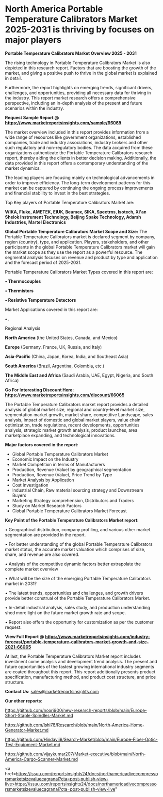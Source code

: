# North America Portable Temperature Calibrators Market 2025-2031 is thriving by focuses on major players

<Strong> Portable Temperature Calibrators Market Overview 2025 - 2031</strong>

The rising technology in Portable Temperature Calibrators Market is also depicted in this research report. Factors that are boosting the growth of the market, and giving a positive push to thrive in the global market is explained in detail.

Furthermore, the report highlights on emerging trends, significant drivers, challenges, and opportunities, providing all necessary data for thriving in the industry. This report market research offers a comprehensive perspective, including an in-depth analysis of the present and future scenarios within the industry.

<strong>Request Sample Report @ <a href=https://www.marketreportsinsights.com/sample/66065>https://www.marketreportsinsights.com/sample/66065</a></strong>

The market overview included in this report provides information from a wide range of resources like government organizations, established companies, trade and industry associations, industry brokers and other such regulatory and non-regulatory bodies. The data acquired from these organizations authenticate the Portable Temperature Calibrators research report, thereby aiding the clients in better decision making. Additionally, the data provided in this report offers a contemporary understanding of the market dynamics.

The leading players are focusing mainly on technological advancements in order to improve efficiency. The long-term development patterns for this market can be captured by continuing the ongoing process improvements and financial stability to invest in the best strategies.

Top Key players of Portable Temperature Calibrators Market are:

<strong>WIKA, Fluke, AMETEK, EIUK, Beamex, SIKA, Spectrns, Isotech, Xi&#39;an Shelok Instrument Technology, Beijing Spake Technology, Adarsh Industries, Martel Electronics</strong>

<strong><b>Global Portable Temperature Calibrators Market Scope and Size:</b></strong>
The Portable Temperature Calibrators market is declared segment by company, region (country), type, and application. Players, stakeholders, and other participants in the global Portable Temperature Calibrators market will gain the market scope as they use the report as a powerful resource. The segmental analysis focuses on revenue and product by type and application and the forecast period of 2025-2031.

Portable Temperature Calibrators Market Types covered in this report are:

<strong>• Thermocouples

• Thermistors

• Resistive Temperature Detectors</strong>

Market Applications covered in this report are:

<strong>• .</strong> 

Regional Analysis

<strong>North America</strong> (the United States, Canada, and Mexico)

<strong>Europe</strong> (Germany, France, UK, Russia, and Italy)

<strong>Asia-Pacific</strong> (China, Japan, Korea, India, and Southeast Asia)

<strong>South America</strong> (Brazil, Argentina, Colombia, etc.)

<strong>The Middle East and Africa</strong> (Saudi Arabia, UAE, Egypt, Nigeria, and South Africa)

<strong>Go For Interesting Discount Here: <a href=https://www.marketreportsinsights.com/discount/66065>https://www.marketreportsinsights.com/discount/66065</a></strong>

The Portable Temperature Calibrators market report provides a detailed analysis of global market size, regional and country-level market size, segmentation market growth, market share, competitive Landscape, sales analysis, impact of domestic and global market players, value chain optimization, trade regulations, recent developments, opportunities analysis, strategic market growth analysis, product launches, area marketplace expanding, and technological innovations.

<strong><b>Major factors covered in the report:</b></strong>
<ul>
  <li>Global Portable Temperature Calibrators Market </li>
  <li>Economic Impact on the Industry</li>
  <li>Market Competition in terms of Manufacturers</li>
  <li>Production, Revenue (Value) by geographical segmentation</li>
  <li>Production, Revenue (Value), Price Trend by Type</li>
  <li>Market Analysis by Application</li>
  <li>Cost Investigation</li>
  <li>Industrial Chain, Raw material sourcing strategy and Downstream Buyers</li>
  <li>Marketing Strategy comprehension, Distributors and Traders</li>
  <li>Study on Market Research Factors</li>
  <li>Global Portable Temperature Calibrators Market Forecast</li>
</ul>

<strong><b>Key Point of the Portable Temperature Calibrators Market report:</b></strong>

• Geographical distribution, company profiling, and various other market segmentation are provided in the report.

• For better understanding of the global Portable Temperature Calibrators market status, the accurate market valuation which comprises of size, share, and revenue are also covered.

• Analysis of the competitive dynamic factors better extrapolate the complete market overview

• What will be the size of the emerging Portable Temperature Calibrators market in 2031?

• The latest trends, opportunities and challenges, and growth drivers provide better construal of the Portable Temperature Calibrators Market.

• In-detail industrial analysis, sales study, and production understanding shed more light on the future market growth rate and scope.

• Report also offers the opportunity for customization as per the customer request.

<strong><b>View Full Report @ <a href=https://www.marketreportsinsights.com/industry-forecast/portable-temperature-calibrators-market-growth-and-size-2021-66065>https://www.marketreportsinsights.com/industry-forecast/portable-temperature-calibrators-market-growth-and-size-2021-66065</a></b></strong>


At last, the Portable Temperature Calibrators Market report includes investment come analysis and development trend analysis. The present and future opportunities of the fastest growing international industry segments are coated throughout this report. This report additionally presents product specification, manufacturing method, and product cost structure, and price structure.

<strong>Contact Us:</strong>
sales@marketreportsinsights.com

<strong>Our other reports:</strong>

<a href=https://github.com/noori900/new-research-reports/blob/main/Europe-Short-Staple-Spindles-Market.md>https://github.com/noori900/new-research-reports/blob/main/Europe-Short-Staple-Spindles-Market.md</a>

<a href=https://github.com/Ishi78/Research/blob/main/North-America-Home-Generator-Market.md>https://github.com/Ishi78/Research/blob/main/North-America-Home-Generator-Market.md</a>

<a href=https://github.com/Hindavii9/Search-Market/blob/main/Europe-Fiber-Optic-Test-Equipment-Market.md>https://github.com/Hindavii9/Search-Market/blob/main/Europe-Fiber-Optic-Test-Equipment-Market.md</a>

<a href=https://github.com/vijaykumar207/Market-executive/blob/main/North-America-Cargo-Scanner-Market.md>https://github.com/vijaykumar207/Market-executive/blob/main/North-America-Cargo-Scanner-Market.md</a>

<a href=https://issuu.com/reportsinsights24/docs/northamericadivecompressorsmarketsizevaluecagranal?cta=post-publish-view-live>https://issuu.com/reportsinsights24/docs/northamericadivecompressorsmarketsizevaluecagranal?cta=post-publish-view-live</a>"
